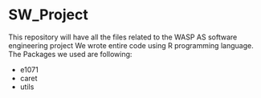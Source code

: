 # SW_Project
This repository will have all the files related to the WASP AS software engineering project
We wrote entire code using R programming language. The Packages we used are following:
* e1071
* caret
* utils
